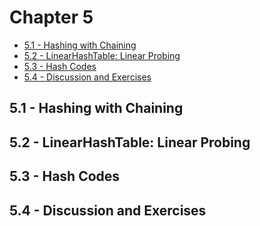 # Chapter 5
  * [5.1 - Hashing with Chaining](https://github.com/dzhang54/All-Notes/blob/master/Self%20Learning/Data%20Structures/Open-Data-Structures-cp5.md#51---hashing-with-chaining)
  * [5.2 - LinearHashTable: Linear Probing](https://github.com/dzhang54/All-Notes/blob/master/Self%20Learning/Data%20Structures/Open-Data-Structures-cp5.md#52---linearhashtable-linear-probing)
  * [5.3 - Hash Codes](https://github.com/dzhang54/All-Notes/blob/master/Self%20Learning/Data%20Structures/Open-Data-Structures-cp5.md#53---hash-codes)
  * [5.4 - Discussion and Exercises](https://github.com/dzhang54/All-Notes/blob/master/Self%20Learning/Data%20Structures/Open-Data-Structures-cp5.md#54---discussion-and-exercises)
 
 ## 5.1 - Hashing with Chaining
 ## 5.2 - LinearHashTable: Linear Probing
 ## 5.3 - Hash Codes
 ## 5.4 - Discussion and Exercises
    
